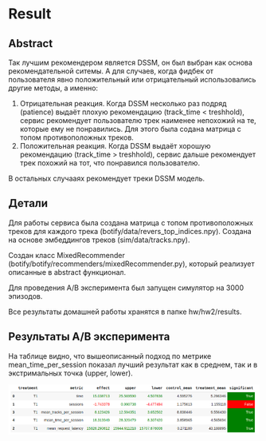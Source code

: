 # Result


## Abstract
Так лучшим рекомендером является DSSM, он был выбран как основа рекомендательной ситемы. А для случаев, 
когда фидбек от пользователя явно положительный или отрицательный использовались другие методы, а именно:

1) Отрицательная реакция. Когда DSSM несколько раз подряд (patience) выдаёт плохую рекомендацию (track_time < treshhold), сервис рекомендует 
пользователю трек наименее непохожий на те, которые ему не понравились. Для этого была содана матрица с топом противоположных треков.
2) Положительная реакция. Когда DSSM выдаёт хорошую рекомендацию (track_time > treshhold), сервис дальше рекомендует трек 
похожий на тот, что понравился пользователю.

В остальных случааях рекомендует треки DSSM модель.


## Детали
Для работы сервиса была создана матрица с топом противоположных треков для каждого трека (botify/data/revers_top_indices.npy).
Создана на основе эмбеддингов треков (sim/data/tracks.npy).

Создан класс MixedRecommender (botify/botify/recommenders/mixedRecommender.py), который реализует описанные в abstract функционал.

Для проведения A/B эксперимента был запущен симулятор на 3000 эпизодов. 

Все результаты домашней работы хранятся в папке hw/hw2/results.

## Результаты A/B эксперимента

На таблице видно, что вышеописанный подход по метрике mean_time_per_session показал лучший результат как в среднем, 
так и в экстримальных точка (upper, lower).

![result_screen.png](result_screen.png)
